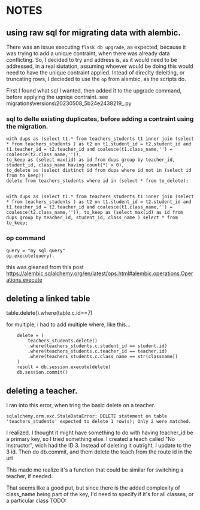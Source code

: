 # NOTES

## using raw sql for migrating data with alembic.
There was an issue executing `flask db upgrade`, as expected, because it was trying to add a unique contraint, when there was already data conflicting.
So, I decided to try and address is, as it would need to be addressed, in a real siutation, assuming whoever would be doing this would need to 
have the unique contraint applied. 
Intead of direclty deleiting, or truncating rows, I decieded to use the `op` from alembic, as the scripts do. 

First I found what sql I wanted, then added it to the upgrade command, before applying the uqniqe contraint.
see migrations\versions\20230508_5b24e2438219_.py


### sql to delte existing duplicates, before adding a contraint using the migration.  
    with dups as (select t1.* from teachers_students t1 inner join (select * from teachers_students ) as t2 on t1.student_id = t2.student_id and t1.teacher_id = t2.teacher_id and coalesce(t1.class_name,'') = coalesce(t2.class_name,'')),
    to_keep as (select max(id) as id from dups group by teacher_id, student_id, class_name having count(*) > 0),
    to_delete as (select distinct id from dups where id not in (select id from to_keep))
    delete from teachers_students where id in (select * from to_delete);


    with dups as (select t1.* from teachers_students t1 inner join (select * from teachers_students ) as t2 on t1.student_id = t2.student_id and t1.teacher_id = t2.teacher_id and coalesce(t1.class_name,'') = coalesce(t2.class_name,'')), to_keep as (select max(id) as id from dups group by teacher_id, student_id, class_name ) select * from to_keep;

### op command

    query = "my sql query"
    op.execute(query).

this was gleaned from this post 
https://alembic.sqlalchemy.org/en/latest/ops.html#alembic.operations.Operations.execute


## deleting a linked table
   table.delete().where(table.c.id==7)

   for multiple, i had to add multiple where, like this...

        delete = (
            teachers_students.delete()
            .where(teachers_students.c.student_id == student.id)
            .where(teachers_students.c.teacher_id == teacher.id)
            .where(teachers_students.c.class_name == str(classname))
        )
        result = db.session.execute(delete)
        db.session.commit()


## deleting a teacher.
I ran into this error, when tring the basic delete on a teacher.

    sqlalchemy.orm.exc.StaleDataError: DELETE statement on table 'teachers_students' expected to delete 1 row(s); Only 2 were matched.

I realized. I thought it might have something to do with having teacher_id be a primary key, so
I tried something else.
I created a teach called "No Instructor", wich had the ID 3. 
Instead of deleting it outright, I update to the 3 id.
Then do db.commit, and them delete the teach from the route id in the url

This made me realize it's a function that could be similar for switching a teacher, if needed.

That seems like a good put, but since there is the added complexity of class_name being part of the key,
I'd need to specify if it's for all classes, or a particular class
TODO:


